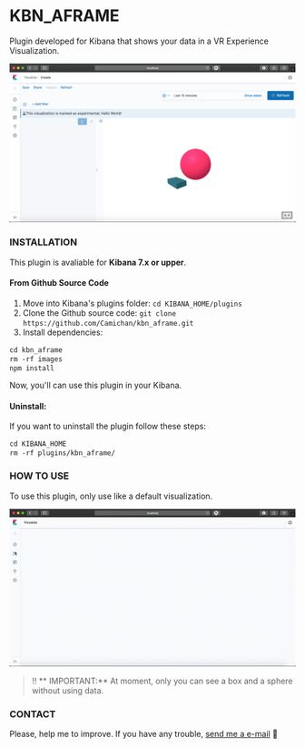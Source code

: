 # KBN_AFRAME
Plugin developed for Kibana that shows your data in a VR Experience Visualization.

![Screenshot](images/Kbn_aframe_image.png)

### INSTALLATION

This plugin is avaliable for **Kibana 7.x or upper**.

#### From Github Source Code

1. Move into Kibana's plugins folder: `cd KIBANA_HOME/plugins`
2. Clone the Github source code:
`git clone https://github.com/Camichan/kbn_aframe.git`
3. Install dependencies:
```
cd kbn_aframe
rm -rf images
npm install
```
Now, you'll can use this plugin in your Kibana.

#### Uninstall:
If you want to uninstall the plugin follow these steps:
```
cd KIBANA_HOME
rm -rf plugins/kbn_aframe/
```
### HOW TO USE

To use this plugin, only use like a default visualization.

![Screenshot](images/how_to_use.gif)

> :bangbang: ** IMPORTANT:** At moment, only you can see a box and a sphere without using data.


### CONTACT
Please, help me to improve.
If you have any trouble, [send me a e-mail](mailto:camaratomoyo@gmail.com) :e-mail:
